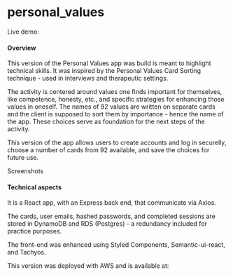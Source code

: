 # personal_values

Live demo: 

#### Overview

This version of the Personal Values app was build is meant to highlight technical skills. It was inspired by the Personal Values Card Sorting technique - used in interviews and therapeutic settings. 

The activity is centered around values one finds important for themselves, like competence, honesty, etc., and specific strategies for enhancing those values in oneself. The names of 92 values are written on separate cards and the client is supposed to sort them by importance - hence the name of the app. These choices serve as foundation for the next steps of the activity.

This version of the app allows users to create accounts and log in securelly, choose a number of cards from 92 available, and save the choices for future use. 


Screenshots


#### Technical aspects

It is a React app, with an Express back end, that communicate via Axios. 

The cards, user emails, hashed passwords, and completed sessions are stored in DynamoDB and RDS (Postgres) - a redundancy included for practice purposes.

The front-end was enhanced using Styled Components, Semantic-ui-react, and Tachyos.

This version was deployed with AWS and is available at: 
